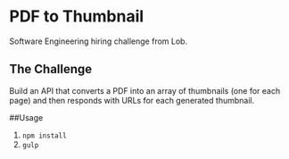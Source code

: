 PDF to Thumbnail
=================
Software Engineering hiring challenge from Lob.

## The Challenge
Build an API that converts a PDF into an array of thumbnails (one for each page) and then responds with URLs for each generated thumbnail.

##Usage
1. `npm install`
1. `gulp`